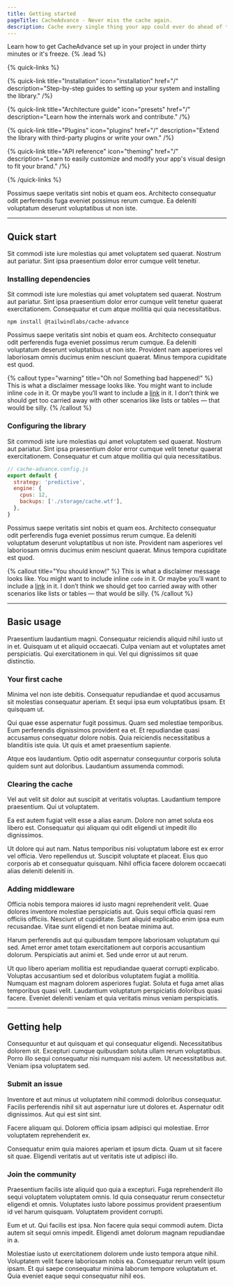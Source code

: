 ```yaml
---
title: Getting started
pageTitle: CacheAdvance - Never miss the cache again.
description: Cache every single thing your app could ever do ahead of time, so your code never even has to run at all.
---
```


Learn how to get CacheAdvance set up in your project in under thirty minutes or it's freeze. {% .lead %}

{% quick-links %}

{% quick-link title="Installation" icon="installation" href="/" description="Step-by-step guides to setting up your system and installing the library." /%}

{% quick-link title="Architecture guide" icon="presets" href="/" description="Learn how the internals work and contribute." /%}

{% quick-link title="Plugins" icon="plugins" href="/" description="Extend the library with third-party plugins or write your own." /%}

{% quick-link title="API reference" icon="theming" href="/" description="Learn to easily customize and modify your app's visual design to fit your brand." /%}

{% /quick-links %}

Possimus saepe veritatis sint nobis et quam eos. Architecto consequatur odit perferendis fuga eveniet possimus rerum cumque. Ea deleniti voluptatum deserunt voluptatibus ut non iste.

---

## Quick start

Sit commodi iste iure molestias qui amet voluptatem sed quaerat. Nostrum aut pariatur. Sint ipsa praesentium dolor error cumque velit tenetur.

### Installing dependencies

Sit commodi iste iure molestias qui amet voluptatem sed quaerat. Nostrum aut pariatur. Sint ipsa praesentium dolor error cumque velit tenetur quaerat exercitationem. Consequatur et cum atque mollitia qui quia necessitatibus.

```shell
npm install @tailwindlabs/cache-advance
```

Possimus saepe veritatis sint nobis et quam eos. Architecto consequatur odit perferendis fuga eveniet possimus rerum cumque. Ea deleniti voluptatum deserunt voluptatibus ut non iste. Provident nam asperiores vel laboriosam omnis ducimus enim nesciunt quaerat. Minus tempora cupiditate est quod.

{% callout type="warning" title="Oh no! Something bad happened!" %}
This is what a disclaimer message looks like. You might want to include inline `code` in it. Or maybe you’ll want to include a [link](/) in it. I don’t think we should get too carried away with other scenarios like lists or tables — that would be silly.
{% /callout %}

### Configuring the library

Sit commodi iste iure molestias qui amet voluptatem sed quaerat. Nostrum aut pariatur. Sint ipsa praesentium dolor error cumque velit tenetur quaerat exercitationem. Consequatur et cum atque mollitia qui quia necessitatibus.

```js
// cache-advance.config.js
export default {
  strategy: 'predictive',
  engine: {
    cpus: 12,
    backups: ['./storage/cache.wtf'],
  },
}
```

Possimus saepe veritatis sint nobis et quam eos. Architecto consequatur odit perferendis fuga eveniet possimus rerum cumque. Ea deleniti voluptatum deserunt voluptatibus ut non iste. Provident nam asperiores vel laboriosam omnis ducimus enim nesciunt quaerat. Minus tempora cupiditate est quod.

{% callout title="You should know!" %}
This is what a disclaimer message looks like. You might want to include inline `code` in it. Or maybe you’ll want to include a [link](/) in it. I don’t think we should get too carried away with other scenarios like lists or tables — that would be silly.
{% /callout %}

---

## Basic usage

Praesentium laudantium magni. Consequatur reiciendis aliquid nihil iusto ut in et. Quisquam ut et aliquid occaecati. Culpa veniam aut et voluptates amet perspiciatis. Qui exercitationem in qui. Vel qui dignissimos sit quae distinctio.

### Your first cache

Minima vel non iste debitis. Consequatur repudiandae et quod accusamus sit molestias consequatur aperiam. Et sequi ipsa eum voluptatibus ipsam. Et quisquam ut.

Qui quae esse aspernatur fugit possimus. Quam sed molestiae temporibus. Eum perferendis dignissimos provident ea et. Et repudiandae quasi accusamus consequatur dolore nobis. Quia reiciendis necessitatibus a blanditiis iste quia. Ut quis et amet praesentium sapiente.

Atque eos laudantium. Optio odit aspernatur consequuntur corporis soluta quidem sunt aut doloribus. Laudantium assumenda commodi.

### Clearing the cache

Vel aut velit sit dolor aut suscipit at veritatis voluptas. Laudantium tempore praesentium. Qui ut voluptatem.

Ea est autem fugiat velit esse a alias earum. Dolore non amet soluta eos libero est. Consequatur qui aliquam qui odit eligendi ut impedit illo dignissimos.

Ut dolore qui aut nam. Natus temporibus nisi voluptatum labore est ex error vel officia. Vero repellendus ut. Suscipit voluptate et placeat. Eius quo corporis ab et consequatur quisquam. Nihil officia facere dolorem occaecati alias deleniti deleniti in.

### Adding middleware

Officia nobis tempora maiores id iusto magni reprehenderit velit. Quae dolores inventore molestiae perspiciatis aut. Quis sequi officia quasi rem officiis officiis. Nesciunt ut cupiditate. Sunt aliquid explicabo enim ipsa eum recusandae. Vitae sunt eligendi et non beatae minima aut.

Harum perferendis aut qui quibusdam tempore laboriosam voluptatum qui sed. Amet error amet totam exercitationem aut corporis accusantium dolorum. Perspiciatis aut animi et. Sed unde error ut aut rerum.

Ut quo libero aperiam mollitia est repudiandae quaerat corrupti explicabo. Voluptas accusantium sed et doloribus voluptatem fugiat a mollitia. Numquam est magnam dolorem asperiores fugiat. Soluta et fuga amet alias temporibus quasi velit. Laudantium voluptatum perspiciatis doloribus quasi facere. Eveniet deleniti veniam et quia veritatis minus veniam perspiciatis.

---

## Getting help

Consequuntur et aut quisquam et qui consequatur eligendi. Necessitatibus dolorem sit. Excepturi cumque quibusdam soluta ullam rerum voluptatibus. Porro illo sequi consequatur nisi numquam nisi autem. Ut necessitatibus aut. Veniam ipsa voluptatem sed.

### Submit an issue

Inventore et aut minus ut voluptatem nihil commodi doloribus consequatur. Facilis perferendis nihil sit aut aspernatur iure ut dolores et. Aspernatur odit dignissimos. Aut qui est sint sint.

Facere aliquam qui. Dolorem officia ipsam adipisci qui molestiae. Error voluptatem reprehenderit ex.

Consequatur enim quia maiores aperiam et ipsum dicta. Quam ut sit facere sit quae. Eligendi veritatis aut ut veritatis iste ut adipisci illo.

### Join the community

Praesentium facilis iste aliquid quo quia a excepturi. Fuga reprehenderit illo sequi voluptatem voluptatem omnis. Id quia consequatur rerum consectetur eligendi et omnis. Voluptates iusto labore possimus provident praesentium id vel harum quisquam. Voluptatem provident corrupti.

Eum et ut. Qui facilis est ipsa. Non facere quia sequi commodi autem. Dicta autem sit sequi omnis impedit. Eligendi amet dolorum magnam repudiandae in a.

Molestiae iusto ut exercitationem dolorem unde iusto tempora atque nihil. Voluptatem velit facere laboriosam nobis ea. Consequatur rerum velit ipsum ipsam. Et qui saepe consequatur minima laborum tempore voluptatum et. Quia eveniet eaque sequi consequatur nihil eos.
